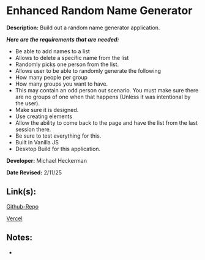 # Enhanced Random Name Generator

**Description:** Build out a random name generator application.

***Here are the requirements that are needed:***
- Be able to add names to a list
- Allows to delete a specific name from the list
- Randomly picks one person from the list.
- Allows user to be able to randomly generate the following
- How many people per group
- How many groups you want to have.
- This may contain an odd person out scenario. You must make sure there are no groups of one when that happens 
    (Unless it was intentional by the user).
- Make sure it is designed.
- Use creating elements
- Allow the ability to come back to the page and have the list from the last session there.
- Be sure to test everything for this.
- Built in Vanilla JS
- Desktop Build for this application.



**Developer:** Michael Heckerman

**Date Revised:** 2/11/25


## Link(s):

[Github-Repo](https://github.com/mkheck13/EnRNG)

[Vercel](https://en-rng.vercel.app/)

## Notes:
- 